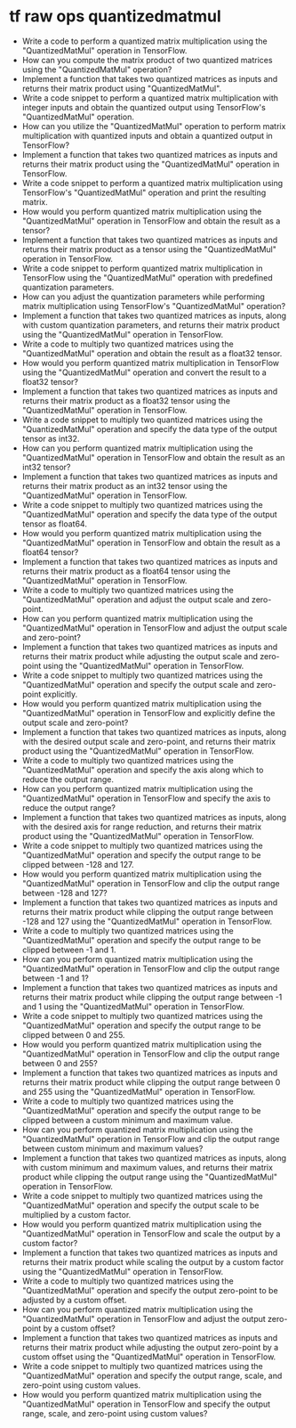 # tf raw ops quantizedmatmul

- Write a code to perform a quantized matrix multiplication using the "QuantizedMatMul" operation in TensorFlow.
- How can you compute the matrix product of two quantized matrices using the "QuantizedMatMul" operation?
- Implement a function that takes two quantized matrices as inputs and returns their matrix product using "QuantizedMatMul".
- Write a code snippet to perform a quantized matrix multiplication with integer inputs and obtain the quantized output using TensorFlow's "QuantizedMatMul" operation.
- How can you utilize the "QuantizedMatMul" operation to perform matrix multiplication with quantized inputs and obtain a quantized output in TensorFlow?
- Implement a function that takes two quantized matrices as inputs and returns their matrix product using the "QuantizedMatMul" operation in TensorFlow.
- Write a code snippet to perform a quantized matrix multiplication using TensorFlow's "QuantizedMatMul" operation and print the resulting matrix.
- How would you perform quantized matrix multiplication using the "QuantizedMatMul" operation in TensorFlow and obtain the result as a tensor?
- Implement a function that takes two quantized matrices as inputs and returns their matrix product as a tensor using the "QuantizedMatMul" operation in TensorFlow.
- Write a code snippet to perform quantized matrix multiplication in TensorFlow using the "QuantizedMatMul" operation with predefined quantization parameters.
- How can you adjust the quantization parameters while performing matrix multiplication using TensorFlow's "QuantizedMatMul" operation?
- Implement a function that takes two quantized matrices as inputs, along with custom quantization parameters, and returns their matrix product using the "QuantizedMatMul" operation in TensorFlow.
- Write a code to multiply two quantized matrices using the "QuantizedMatMul" operation and obtain the result as a float32 tensor.
- How would you perform quantized matrix multiplication in TensorFlow using the "QuantizedMatMul" operation and convert the result to a float32 tensor?
- Implement a function that takes two quantized matrices as inputs and returns their matrix product as a float32 tensor using the "QuantizedMatMul" operation in TensorFlow.
- Write a code snippet to multiply two quantized matrices using the "QuantizedMatMul" operation and specify the data type of the output tensor as int32.
- How can you perform quantized matrix multiplication using the "QuantizedMatMul" operation in TensorFlow and obtain the result as an int32 tensor?
- Implement a function that takes two quantized matrices as inputs and returns their matrix product as an int32 tensor using the "QuantizedMatMul" operation in TensorFlow.
- Write a code snippet to multiply two quantized matrices using the "QuantizedMatMul" operation and specify the data type of the output tensor as float64.
- How would you perform quantized matrix multiplication using the "QuantizedMatMul" operation in TensorFlow and obtain the result as a float64 tensor?
- Implement a function that takes two quantized matrices as inputs and returns their matrix product as a float64 tensor using the "QuantizedMatMul" operation in TensorFlow.
- Write a code to multiply two quantized matrices using the "QuantizedMatMul" operation and adjust the output scale and zero-point.
- How can you perform quantized matrix multiplication using the "QuantizedMatMul" operation in TensorFlow and adjust the output scale and zero-point?
- Implement a function that takes two quantized matrices as inputs and returns their matrix product while adjusting the output scale and zero-point using the "QuantizedMatMul" operation in TensorFlow.
- Write a code snippet to multiply two quantized matrices using the "QuantizedMatMul" operation and specify the output scale and zero-point explicitly.
- How would you perform quantized matrix multiplication using the "QuantizedMatMul" operation in TensorFlow and explicitly define the output scale and zero-point?
- Implement a function that takes two quantized matrices as inputs, along with the desired output scale and zero-point, and returns their matrix product using the "QuantizedMatMul" operation in TensorFlow.
- Write a code to multiply two quantized matrices using the "QuantizedMatMul" operation and specify the axis along which to reduce the output range.
- How can you perform quantized matrix multiplication using the "QuantizedMatMul" operation in TensorFlow and specify the axis to reduce the output range?
- Implement a function that takes two quantized matrices as inputs, along with the desired axis for range reduction, and returns their matrix product using the "QuantizedMatMul" operation in TensorFlow.
- Write a code snippet to multiply two quantized matrices using the "QuantizedMatMul" operation and specify the output range to be clipped between -128 and 127.
- How would you perform quantized matrix multiplication using the "QuantizedMatMul" operation in TensorFlow and clip the output range between -128 and 127?
- Implement a function that takes two quantized matrices as inputs and returns their matrix product while clipping the output range between -128 and 127 using the "QuantizedMatMul" operation in TensorFlow.
- Write a code to multiply two quantized matrices using the "QuantizedMatMul" operation and specify the output range to be clipped between -1 and 1.
- How can you perform quantized matrix multiplication using the "QuantizedMatMul" operation in TensorFlow and clip the output range between -1 and 1?
- Implement a function that takes two quantized matrices as inputs and returns their matrix product while clipping the output range between -1 and 1 using the "QuantizedMatMul" operation in TensorFlow.
- Write a code snippet to multiply two quantized matrices using the "QuantizedMatMul" operation and specify the output range to be clipped between 0 and 255.
- How would you perform quantized matrix multiplication using the "QuantizedMatMul" operation in TensorFlow and clip the output range between 0 and 255?
- Implement a function that takes two quantized matrices as inputs and returns their matrix product while clipping the output range between 0 and 255 using the "QuantizedMatMul" operation in TensorFlow.
- Write a code to multiply two quantized matrices using the "QuantizedMatMul" operation and specify the output range to be clipped between a custom minimum and maximum value.
- How can you perform quantized matrix multiplication using the "QuantizedMatMul" operation in TensorFlow and clip the output range between custom minimum and maximum values?
- Implement a function that takes two quantized matrices as inputs, along with custom minimum and maximum values, and returns their matrix product while clipping the output range using the "QuantizedMatMul" operation in TensorFlow.
- Write a code snippet to multiply two quantized matrices using the "QuantizedMatMul" operation and specify the output scale to be multiplied by a custom factor.
- How would you perform quantized matrix multiplication using the "QuantizedMatMul" operation in TensorFlow and scale the output by a custom factor?
- Implement a function that takes two quantized matrices as inputs and returns their matrix product while scaling the output by a custom factor using the "QuantizedMatMul" operation in TensorFlow.
- Write a code to multiply two quantized matrices using the "QuantizedMatMul" operation and specify the output zero-point to be adjusted by a custom offset.
- How can you perform quantized matrix multiplication using the "QuantizedMatMul" operation in TensorFlow and adjust the output zero-point by a custom offset?
- Implement a function that takes two quantized matrices as inputs and returns their matrix product while adjusting the output zero-point by a custom offset using the "QuantizedMatMul" operation in TensorFlow.
- Write a code snippet to multiply two quantized matrices using the "QuantizedMatMul" operation and specify the output range, scale, and zero-point using custom values.
- How would you perform quantized matrix multiplication using the "QuantizedMatMul" operation in TensorFlow and specify the output range, scale, and zero-point using custom values?